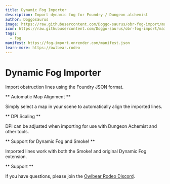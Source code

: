 ```yaml
---
title: Dynamic Fog Importer
description: Import dynamic fog for Foundry / Dungeon alchemist
author: Doggosaurus
image: https://raw.githubusercontent.com/Doggo-saurus/obr-fog-import/main/public/image.png
icon: https://raw.githubusercontent.com/Doggo-saurus/obr-fog-import/main/public/logo.png
tags:
  - fog
manifest: https://fog-import.onrender.com/manifest.json
learn-more: https://owlbear.rodeo
---
```


# Dynamic Fog Importer

Import obstruction lines using the Foundry JSON format.

** Automatic Map Alignment **

Simply select a map in your scene to automatically align the imported lines.

** DPI Scaling **

DPI can be adjusted when importing for use with Dungeon Achemist and other tools.

** Support for Dynamic Fog and Smoke! **

Imported lines work with both the Smoke! and original Dynamic Fog extension.

** Support **

If you have questions, please join the [Owlbear Rodeo Discord](https://discord.gg/UY8AXjhzhe).
